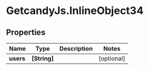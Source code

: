 # GetcandyJs.InlineObject34

## Properties

Name | Type | Description | Notes
------------ | ------------- | ------------- | -------------
**users** | **[String]** |  | [optional] 


